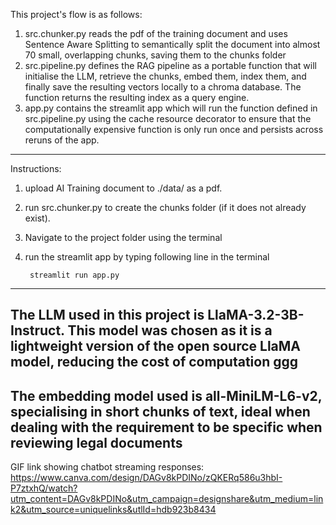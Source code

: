 
This project's flow is as follows:
1. src.chunker.py reads the pdf of the training document and uses Sentence Aware Splitting to semantically split the document into almost 70 small, overlapping chunks, saving them to the chunks folder
2. src.pipeline.py defines the RAG pipeline as a portable function that will initialise the LLM, retrieve the chunks, embed them, index them, and finally save the resulting vectors locally to a chroma database. The function returns the resulting index as a query engine.
3. app.py contains the streamlit app which will run the function defined in src.pipeline.py using the cache resource decorator to ensure that the computationally expensive function is only run once and persists across reruns of the app.
----------------------------------------------------
Instructions:
1. upload AI Training document to ./data/ as a pdf.
2. run src.chunker.py to create the chunks folder (if it does not already exist).
3. Navigate to the project folder using the terminal
4. run the streamlit app by typing following line in the terminal

        streamlit run app.py

----------------------------------------------------
The LLM used in this project is LlaMA-3.2-3B-Instruct.
This model was chosen as it is a lightweight version of the open source LlaMA model, reducing the cost of computation ggg
----------------------------------------------------
The embedding model used is 
all-MiniLM-L6-v2, specialising in short chunks of text, ideal when dealing with the requirement to be specific when reviewing legal documents
----------------------------------------------------
GIF link showing chatbot streaming responses:  https://www.canva.com/design/DAGv8kPDINo/zQKERq586u3hbI-P7ztxhQ/watch?utm_content=DAGv8kPDINo&utm_campaign=designshare&utm_medium=link2&utm_source=uniquelinks&utlId=hdb923b8434
